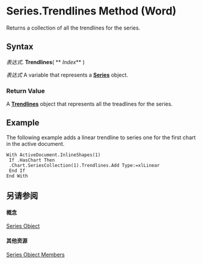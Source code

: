 
# Series.Trendlines Method (Word)

Returns a collection of all the trendlines for the series.


## Syntax

 _表达式_. **Trendlines**( ** _Index_** )

 _表达式_ A variable that represents a **[Series](212c323f-8acb-2ba7-1359-ab0f43268e77.md)** object.


### Return Value

A  **[Trendlines](06c20a75-4afc-03f5-1eec-eee1559d3f52.md)** object that represents all the treadlines for the series.


## Example

The following example adds a linear trendline to series one for the first chart in the active document.


```
With ActiveDocument.InlineShapes(1) 
 If .HasChart Then 
 .Chart.SeriesCollection(1).Trendlines.Add Type:=xlLinear 
 End If 
End With
```


## 另请参阅


#### 概念


[Series Object](212c323f-8acb-2ba7-1359-ab0f43268e77.md)
#### 其他资源


[Series Object Members](http://msdn.microsoft.com/library/0bc84851-3f0a-15e0-ae2b-c36215709220%28Office.15%29.aspx)